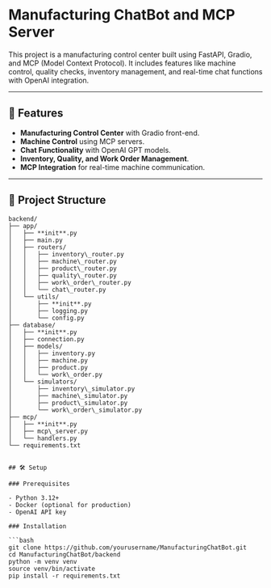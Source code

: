 # Manufacturing ChatBot and MCP Server

This project is a manufacturing control center built using FastAPI, Gradio, and MCP (Model Context Protocol). It includes features like machine control, quality checks, inventory management, and real-time chat functions with OpenAI integration.

---

## 🚀 Features

- **Manufacturing Control Center** with Gradio front-end.
- **Machine Control** using MCP servers.
- **Chat Functionality** with OpenAI GPT models.
- **Inventory, Quality, and Work Order Management**.
- **MCP Integration** for real-time machine communication.

---

## 📂 Project Structure

```
backend/
├── app/
│   ├── **init**.py
│   ├── main.py
│   ├── routers/
│   │   ├── inventory\_router.py
│   │   ├── machine\_router.py
│   │   ├── product\_router.py
│   │   ├── quality\_router.py
│   │   ├── work\_order\_router.py
│   │   └── chat\_router.py
│   └── utils/
│       ├── **init**.py
│       ├── logging.py
│       └── config.py
├── database/
│   ├── **init**.py
│   ├── connection.py
│   ├── models/
│   │   ├── inventory.py
│   │   ├── machine.py
│   │   ├── product.py
│   │   └── work\_order.py
│   └── simulators/
│       ├── inventory\_simulator.py
│       ├── machine\_simulator.py
│       ├── product\_simulator.py
│       └── work\_order\_simulator.py
├── mcp/
│   ├── **init**.py
│   ├── mcp\_server.py
│   └── handlers.py
└── requirements.txt


## 🛠️ Setup

### Prerequisites

- Python 3.12+
- Docker (optional for production)
- OpenAI API key

### Installation

```bash
git clone https://github.com/yourusername/ManufacturingChatBot.git
cd ManufacturingChatBot/backend
python -m venv venv
source venv/bin/activate
pip install -r requirements.txt


